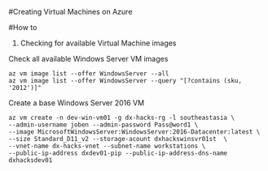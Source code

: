 #Creating Virtual Machines on Azure

#How to

1. Checking for available Virtual Machine images 

Check all available Windows Server VM images

```Shell
az vm image list --offer WindowsServer --all
az vm image list --offer WindowsServer --query "[?contains (sku, '2012')]"
```

Create a base Windows Server 2016 VM

```Shell
az vm create -n dev-win-vm01 -g dx-hacks-rg -l southeastasia \
--admin-username joben --admin-password Pass@word1 \
--image MicrosoftWindowsServer:WindowsServer:2016-Datacenter:latest \
--size Standard_D11_v2 --storage-acount dxhackswinsvr01st  \
--vnet-name dx-hacks-vnet --subnet-name workstations \
--public-ip-address dxdev01-pip --public-ip-address-dns-name dxhacksdev01
```
